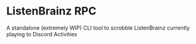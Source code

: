 ListenBrainz RPC
================

A standalone (extremely WIP) CLI tool to scrobble ListenBrainz currently playing to Discord Activities
